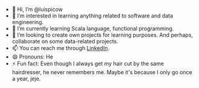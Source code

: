 - 👋 Hi, I’m @luispicow
- 👀 I’m interested in learning anything related to software and data engineering.
- 🌱 I’m currently learning Scala language, functional programming.
- 💞️ I’m looking to create own projects for learning purposes. And perhaps, collaborate on some data-related projects.
- 📫 You can reach me through [LinkedIn](https://www.linkedin.com/in/luis-pico-795830147/).
- 😄 Pronouns: He
- ⚡ Fun fact: Even though I always get my hair cut by the same hairdresser, he never remembers me. Maybe it's because I only go once a year, jeje.

<!---
luispicow/luispicow is a ✨ special ✨ repository because its `README.md` (this file) appears on your GitHub profile.
You can click the Preview link to take a look at your changes.
--->

